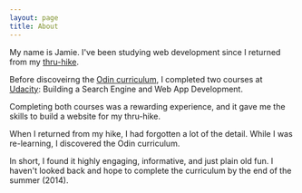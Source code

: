```yaml
---
layout: page
title: About
---
```


My name is Jamie.  I've been studying web development since I returned from my [thru-hike](http://www.atjindo.com).

Before discoveirng the [Odin curriculum](http://www.theodinproject.com/courses), I completed two courses at [Udacity](https://www.udacity.com/): Building a Search Engine and Web App Development.

Completing both courses was a rewarding experience, and it gave me the skills to build a website for my thru-hike.

When I returned from my hike, I had forgotten a lot of the detail. While I was re-learning, I discovered the Odin curriculum.

In short, I found it highly engaging, informative, and just plain old fun. I haven't looked back and hope to complete the curriculum by the end of the summer (2014).









